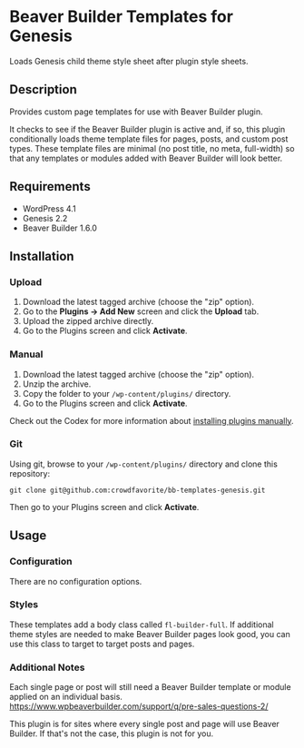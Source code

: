 # Beaver Builder Templates for Genesis

Loads Genesis child theme style sheet after plugin style sheets.

## Description

Provides custom page templates for use with Beaver Builder plugin.

It checks to see if the Beaver Builder plugin is active and, if so, this plugin conditionally
loads theme template files for pages, posts, and custom post types. These template files
are minimal (no post title, no meta, full-width) so that any templates or modules added 
with Beaver Builder will look better.

## Requirements
 * WordPress 4.1
 * Genesis 2.2
 * Beaver Builder 1.6.0

## Installation

### Upload

1. Download the latest tagged archive (choose the "zip" option).
2. Go to the __Plugins -> Add New__ screen and click the __Upload__ tab.
3. Upload the zipped archive directly.
4. Go to the Plugins screen and click __Activate__.

### Manual

1. Download the latest tagged archive (choose the "zip" option).
2. Unzip the archive.
3. Copy the folder to your `/wp-content/plugins/` directory.
4. Go to the Plugins screen and click __Activate__.

Check out the Codex for more information about [installing plugins manually](http://codex.wordpress.org/Managing_Plugins#Manual_Plugin_Installation).

### Git

Using git, browse to your `/wp-content/plugins/` directory and clone this repository:

`git clone git@github.com:crowdfavorite/bb-templates-genesis.git`

Then go to your Plugins screen and click __Activate__.


## Usage

### Configuration

There are no configuration options.

### Styles

These templates add a body class called `fl-builder-full`. If additional theme styles are needed to
make Beaver Builder pages look good, you can use this class to target to target posts and pages.

### Additional Notes

Each single page or post will still need a Beaver Builder template or module applied on an 
individual basis. https://www.wpbeaverbuilder.com/support/q/pre-sales-questions-2/

This plugin is for sites where every single post and page will use Beaver Builder. If that's not 
the case, this plugin is not for you.

